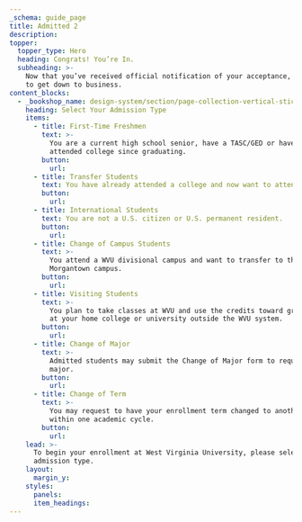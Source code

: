 ```yaml
---
_schema: guide_page
title: Admitted 2
description:
topper:
  topper_type: Hero
  heading: Congrats! You’re In.
  subheading: >-
    Now that you’ve received official notification of your acceptance, it’s time
    to get down to business.
content_blocks:
  - _bookshop_name: design-system/section/page-collection-vertical-sticky
    heading: Select Your Admission Type
    items:
      - title: First-Time Freshmen
        text: >-
          You are a current high school senior, have a TASC/GED or haven't
          attended college since graduating.
        button:
          url:
      - title: Transfer Students
        text: You have already attended a college and now want to attend WVU.
        button:
          url:
      - title: International Students
        text: You are not a U.S. citizen or U.S. permanent resident.
        button:
          url:
      - title: Change of Campus Students
        text: >-
          You attend a WVU divisional campus and want to transfer to the
          Morgantown campus.
        button:
          url:
      - title: Visiting Students
        text: >-
          You plan to take classes at WVU and use the credits toward graduation
          at your home college or university outside the WVU system.
        button:
          url:
      - title: Change of Major
        text: >-
          Admitted students may submit the Change of Major form to request a new
          major.
        button:
          url:
      - title: Change of Term
        text: >-
          You may request to have your enrollment term changed to another term
          within one academic cycle.
        button:
          url:
    lead: >-
      To begin your enrollment at West Virginia University, please select your
      admission type.
    layout:
      margin_y:
    styles:
      panels:
      item_headings:
---
```

